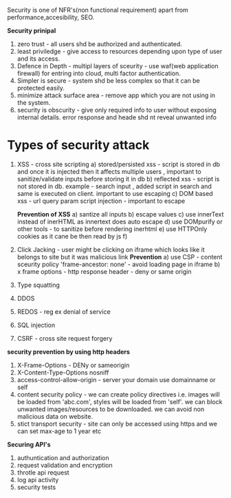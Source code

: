 
Security is one of NFR's(non functional requirement) apart from performance,accesibility, SEO.

__Security prinipal__
1) zero trust - all users shd be authorized and authenticated.
2) least priviledge - give access to resources depending upon type of user and its access.
3) Defence in Depth - multipl layers of sceurity - use waf(web application firewall) for entring into cloud, multi factor authentication.
4) Simpler is secure - system shd be less complex so that it can be protected easily.
5) minimize attack surface area - remove app which you are not using in the system.
6) security is obscurity - give only required info to user without exposing internal details. error response and heade shd nt reveal unwanted info


# Types of security attack
1) XSS - cross site scripting 
    a) stored/persisted xss - script is stored in db and once it is injected then it affects multiple users , important to sanitize/validate inputs before        storing it in db
    b) reflected xss - script is not stored in db. example - search input , added script in search and same is executed on client. important to use                escaping
    c) DOM based xss - url query param script injection - important to escape
    
    **Prevention of XSS**
    a) santize all inputs
    b) escape values
    c) use innerText instead of inerHTML as innertext does auto escape
    d) use DOMpurify or other tools - to sanitize before rendering inerhtml
    e) use HTTPOnly cookies as it cane be then read by js
    f) 
3) Click Jacking - user might be clicking on iframe which looks like it belongs to site but it was malicious link
   **Prevention**
   a) use CSP - content sceurity policy 'frame-ancestor: none' - avoid loading page in iframe
   b) x frame options - http response header - deny or same origin
   
4)  Type squatting
5)  DDOS
6)  REDOS - reg ex denial of service
7)  SQL injection
8)  CSRF - cross site request forgery


__security prevention by using http headers__
1) X-Frame-Options - DENy or sameorigin
2) X-Content-Type-Options nosniff
3) access-control-allow-origin - server your domain use domainname or self
4) content security policy - we can create policy directives i.e. images will be loaded from 'abc.com', styles will be loaded from 'self'. we can block unwanted images/resources to be downloaded. we can avoid non malicious data on website. 
5) stict transport security - site can only be accessed using https and we can set max-age to 1 year etc


__Securing API's__
1) authuntication and authorization
2) request validation and encryption
3) throtle api request
4) log api activity
5) security tests
